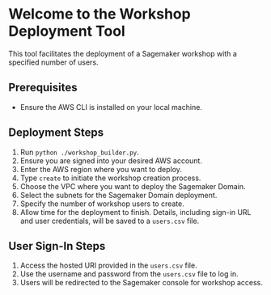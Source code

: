 # Welcome to the Workshop Deployment Tool

This tool facilitates the deployment of a Sagemaker workshop with a specified number of users.

## Prerequisites
- Ensure the AWS CLI is installed on your local machine.

## Deployment Steps
1. Run `python ./workshop_builder.py`.
2. Ensure you are signed into your desired AWS account.
3. Enter the AWS region where you want to deploy.
4. Type `create` to initiate the workshop creation process.
5. Choose the VPC where you want to deploy the Sagemaker Domain.
6. Select the subnets for the Sagemaker Domain deployment.
7. Specify the number of workshop users to create.
8. Allow time for the deployment to finish. Details, including sign-in URL and user credentials, will be saved to a `users.csv` file.

## User Sign-In Steps
1. Access the hosted URI provided in the `users.csv` file.
2. Use the username and password from the `users.csv` file to log in.
3. Users will be redirected to the Sagemaker console for workshop access.
